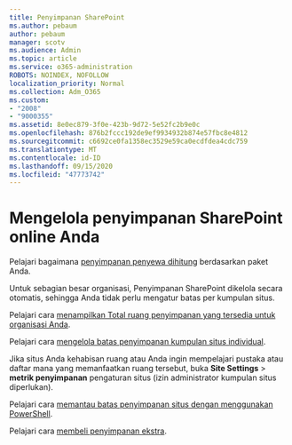 ```yaml
---
title: Penyimpanan SharePoint
ms.author: pebaum
author: pebaum
manager: scotv
ms.audience: Admin
ms.topic: article
ms.service: o365-administration
ROBOTS: NOINDEX, NOFOLLOW
localization_priority: Normal
ms.collection: Adm_O365
ms.custom:
- "2008"
- "9000355"
ms.assetid: 8e0ec879-3f0e-423b-9d72-5e52fc2b9e0c
ms.openlocfilehash: 876b2fccc192de9ef9934932b874e57fbc8e4812
ms.sourcegitcommit: c6692ce0fa1358ec3529e59ca0ecdfdea4cdc759
ms.translationtype: MT
ms.contentlocale: id-ID
ms.lasthandoff: 09/15/2020
ms.locfileid: "47773742"
---
```

# <a name="manage-your-sharepoint-online-storage"></a>Mengelola penyimpanan SharePoint online Anda

Pelajari bagaimana [penyimpanan penyewa dihitung](https://docs.microsoft.com/office365/servicedescriptions/sharepoint-online-service-description/sharepoint-online-limits?redirectedfrom=MSDN#limits-by-plan) berdasarkan paket Anda.

Untuk sebagian besar organisasi, Penyimpanan SharePoint dikelola secara otomatis, sehingga Anda tidak perlu mengatur batas per kumpulan situs.

Pelajari cara [menampilkan Total ruang penyimpanan yang tersedia untuk organisasi Anda](https://docs.microsoft.com/sharepoint/manage-site-collection-storage-limits).

Pelajari cara [mengelola batas penyimpanan kumpulan situs individual](https://docs.microsoft.com/sharepoint/manage-site-collection-storage-limits#manage-individual-site-storage-limits).

Jika situs Anda kehabisan ruang atau Anda ingin mempelajari pustaka atau daftar mana yang memanfaatkan ruang tersebut, buka **Site Settings**  >  **metrik penyimpanan** pengaturan situs (izin administrator kumpulan situs diperlukan).

Pelajari cara [memantau batas penyimpanan situs dengan menggunakan PowerShell](https://docs.microsoft.com/sharepoint/manage-site-collection-storage-limits#monitor-site-storage-limits-by-using-powershell).

Pelajari cara [membeli penyimpanan ekstra](https://docs.microsoft.com/microsoft-365/commerce/add-storage-space). 
  